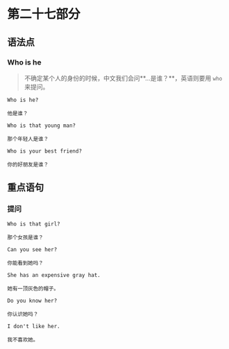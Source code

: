 # 第二十七部分

## 语法点

### Who is he

> 不确定某个人的身份的时候，中文我们会问**...是谁？**，英语则要用 `who` 来提问。

```text
Who is he?

他是谁？
```

```text
Who is that young man?

那个年轻人是谁？
```

```text
Who is your best friend?

你的好朋友是谁？
```

## 重点语句

### 提问

```text
Who is that girl?

那个女孩是谁？
```

```text
Can you see her?

你能看到她吗？
```

```text
She has an expensive gray hat.

她有一顶灰色的帽子。
```

```text
Do you know her?

你认识她吗？
```

```text
I don't like her.

我不喜欢她。
```
